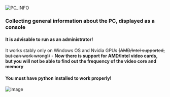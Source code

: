 ![PC_INFO](https://user-images.githubusercontent.com/104412752/236770015-220265be-44e3-491d-bb38-fc1beeb224c0.png)

### Collecting general information about the PC, displayed as a console

#### It is advisable to run as an administrator!

It works stably only on Windows OS and Nvidia GPUs ~~(AMD/Intel supported, but can work wrong!)~~ - __Now there is support for AMD/Intel video cards, but you will not be able to find out the frequency of the video core and memory__

#### You must have python installed to work properly!

![image](https://user-images.githubusercontent.com/104412752/231861552-81fd926b-a926-4ccb-b3fb-8fc7a0eebf05.png)
